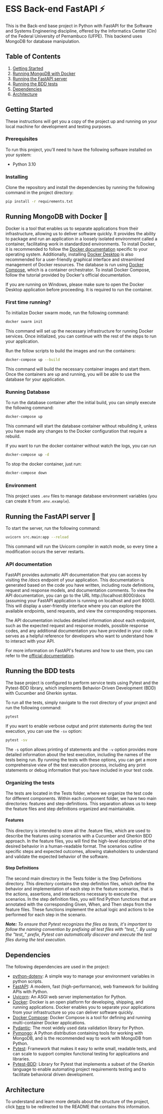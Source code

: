 # ESS Back-end FastAPI ⚡️

This is the Back-end base project in Python with FastAPI for the Software and Systems Engineering discipline, offered by the Informatics Center (CIn) of the Federal University of Pernambuco (UFPE). This backend uses MongoDB for database manipulation.

## Table of Contents

1. [Getting Started](#getting-started)
2. [Running MongoDB with Docker](#running-mongodb-with-docker-🐳)
3. [Running the FastAPI server](#running-the-fastapi-server-🦄)
4. [Running the BDD tests](#running-the-bdd-tests)
5. [Dependencies](#dependencies)
6. [Architecture](#architecture)

## Getting Started

These instructions will get you a copy of the project up and running on your local machine for development and testing purposes.

### Prerequisites

To run this project, you'll need to have the following software installed on your system:

- Python 3.10

### Installing

Clone the repository and install the dependencies by running the following command in the project directory:

```sh
pip install -r requirements.txt
```

## Running MongoDB with Docker 🐳

Docker is a tool that enables us to separate applications from their infrastructure, allowing us to deliver software quickly. It provides the ability to package and run an application in a loosely isolated environment called a container, facilitating work in standardized environments. To install Docker, it is recommended to follow the [Docker documentation](https://docs.docker.com/engine/install/) specific to your operating system. Additionally, installing [Docker Desktop](https://www.docker.com/products/docker-desktop/) is also recommended for a user-friendly graphical interface and streamlined management of Docker resources. The database is run using [Docker Compose](https://docs.docker.com/compose/install/), which is a container orchestrator. To install Docker Compose, follow the tutorial provided by Docker's official documentation. 

If you are running on Windows, please make sure to open the Docker Desktop application before proceeding. It is required to run the container.

### First time running?

To initialize Docker swarm mode, run the following command:
```sh
docker swarm init
```

This command will set up the necessary infrastructure for running Docker services. Once initialized, you can continue with the rest of the steps to run your application.

Run the follow scripts to build the images and run the containers:

```sh
docker-compose up --build
```

This command will build the necessary container images and start them. Once the containers are up and running, you will be able to use the database for your application.

### Running Database

To run the database container after the initial build, you can simply execute the following command:

```sh
docker-compose up
```

This command will start the database container without rebuilding it, unless you have made any changes to the Docker configuration that require a rebuild.

If you want to run the docker container without watch the logs, you can run 

```sh
docker-compose up -d
```

To stop the docker container, just run:

```sh
docker-compose down
```

### Environment

This project uses `.env` files to manage database environment variables (you can create it from .`env.example`).

## Running the FastAPI server 🦄

To start the server, run the following command:

```sh
uvicorn src.main:app --reload
```

This command will run the Uvicorn compiler in watch mode, so every time a modification occurs the server restarts.

### API documentation

FastAPI provides automatic API documentation that you can access by visiting the /docs endpoint of your application. This documentation is generated based on the code you have written, including route definitions, request and response models, and documentation comments. To view the API documentation, you can go to the URL http://localhost:8000/docs (assuming your FastAPI application is running on localhost and port 8000). This will display a user-friendly interface where you can explore the available endpoints, send requests, and view the corresponding responses. 

The API documentation includes detailed information about each endpoint, such as the expected request and response models, possible response codes, and any additional documentation you have provided in your code. It serves as a helpful reference for developers who want to understand how to interact with your API.

For more information on FastAPI's features and how to use them, you can refer to the [official documentation](https://fastapi.tiangolo.com/features/).

## Running the BDD tests

The base project is configured to perform service tests using Pytest and the Pytest-BDD library, which implements Behavior-Driven Development (BDD) with Cucumber and Gherkin syntax.

To run all the tests, simply navigate to the root directory of your project and run the following command:

```sh
pytest 
```

If you want to enable verbose output and print statements during the test execution, you can use the ```-sv``` option:
```sh
pytest -sv
```

The ```-s``` option allows printing of statements and the ```-v``` option provides more detailed information about the test execution, including the names of the tests being run. By running the tests with these options, you can get a more comprehensive view of the test execution process, including any print statements or debug information that you have included in your test code.

### Organizing the tests

The tests are located in the Tests folder, where we organize the test code for different components. Within each component folder, we have two main directories: features and step-definitions. This separation allows us to keep the feature files and step definitions organized and maintainable.

#### Features

This directory is intended to store all the .feature files, which are used to describe the features using scenarios with a Cucumber and Gherkin BDD approach. In the feature files, you will find the high-level description of the desired behavior in a human-readable format. The scenarios outline specific steps and expected outcomes, allowing stakeholders to understand and validate the expected behavior of the software.

#### Step Definitions

The second main directory in the Tests folder is the Step Definitions directory. This directory contains the step definition files, which define the behavior and implementation of each step in the feature scenarios, that is the actions, assertions, and interactions necessary to execute the scenarios. In the step definition files, you will find Python functions that are annotated with the corresponding Given, When, and Then steps from the feature files. These functions implement the actual logic and actions to be performed for each step in the scenario.

***Note:*** *To ensure that Pytest recognizes the files as tests, it's important to follow the naming convention by prefixing all test files with "test_". By using the "test_" prefix, Pytest can automatically discover and execute the test files during the test execution.*


## Dependencies

The following dependencies are used in the project:

- [python-dotenv](https://pypi.org/project/python-dotenv/): A simple way to manage your environment variables in python scripts.
- [FastAPI](https://fastapi.tiangolo.com/): A modern, fast (high-performance), web framework for building APIs with Python.
- [Uvicorn](https://www.uvicorn.org/): An ASGI web server implementation for Python.
- [Docker](https://docs.docker.com/get-started/overview/): Docker is an open platform for developing, shipping, and running applications. Docker enables you to separate your applications from your infrastructure so you can deliver software quickly.
- [Docker Compose](https://docs.docker.com/compose/): Docker Compose is a tool for defining and running multi-container Docker applications.
- [Pydantic](https://docs.pydantic.dev/latest/): The most widely used data validation library for Python.
- [Pymongo](https://pymongo.readthedocs.io/en/stable/tutorial.html): A Python distribution containing tools for working with MongoDB, and is the recommended way to work with MongoDB from Python.
- [Pytest](https://docs.pytest.org/en/7.4.x/): Framework that makes it easy to write small, readable tests, and can scale to support complex functional testing for applications and libraries.
- [Pytest-BDD](https://pypi.org/project/pytest-bdd/): Library for Pytest that implements a subset of the Gherkin language to enable automating project requirements testing and to facilitate behavioral driven development.
## Architecture

To understand and learn more details about the structure of the project, click [here](./docs/architecture-pattern.md) to be redirected to the README that contains this information.


